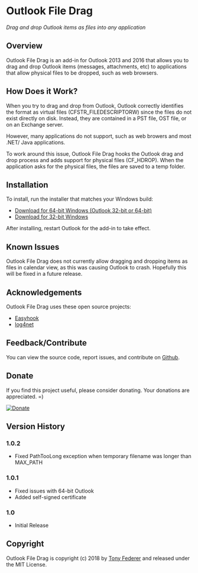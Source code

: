 ﻿# Outlook File Drag

*Drag and drop Outlook items as files into any application*

## Overview

Outlook File Drag is an add-in for Outlook 2013 and 2016 that allows you to drag
and drop Outlook items (messages, attachments, etc) to applications that allow 
physical files to be dropped, such as web browsers.

## How Does it Work?

When you try to drag and drop from Outlook, Outlook correctly identifies the 
format as virtual files (CFSTR_FILEDESCRIPTORW) since the files do not exist 
directly on disk.  Instead, they are contained in a PST file, OST file, or on 
an Exchange server.

However, many applications do not support, such as web browers and most .NET/
Java applications.

To work around this issue, Outlook File Drag hooks the Outlook drag and drop
process and adds support for physical files (CF_HDROP).  When the application 
asks for the physical files, the files are saved to a temp folder.

## Installation

To install, run the installer that matches your Windows build:

- [Download for 64-bit Windows (Outlook 32-bit or 64-bit)](https://github.com/tonyfederer/OutlookFileDrag/files/2564500/OutlookFileDragSetup_x64.zip)
- [Download for 32-bit Windows](https://github.com/tonyfederer/OutlookFileDrag/files/2564499/OutlookFileDragSetup.zip)

After installing, restart Outlook for the add-in to take effect.

## Known Issues

Outlook File Drag does not currently allow dragging and dropping items as 
files in calendar view, as this was causing Outlook to crash.  Hopefully this
will be fixed in a future release.

## Acknowledgements

Outlook File Drag uses these open source projects:

- [Easyhook](https://easyhook.github.io/)
- [log4net](http://logging.apache.org/log4net/)

## Feedback/Contribute

You can view the source code, report issues, and contribute on [Github](https://github.com/tonyfederer/OutlookFileDrag).

## Donate

If you find this project useful, please consider donating.  Your donations are appreciated. =)

[![Donate](https://www.paypalobjects.com/en_US/i/btn/btn_donateCC_LG.gif)](https://www.paypal.com/cgi-bin/webscr?cmd=_s-xclick&hosted_button_id=BSAGCF5VAJLN2)

## Version History

### 1.0.2
- Fixed PathTooLong exception when temporary filename was longer than MAX_PATH

### 1.0.1
- Fixed issues with 64-bit Outlook
- Added self-signed certificate

### 1.0
- Initial Release

## Copyright

Outlook File Drag is copyright (c) 2018 by [Tony Federer](https://github.com/tonyfederer) and released under the MIT License.
